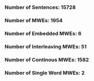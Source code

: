 ### Number of Sentences: 15728
### Number of MWEs: 1954

### Number of Embedded MWEs: 6

### Number of Interleaving MWEs: 51

### Number of Continous MWEs: 1582

### Number of Single Word MWEs: 2